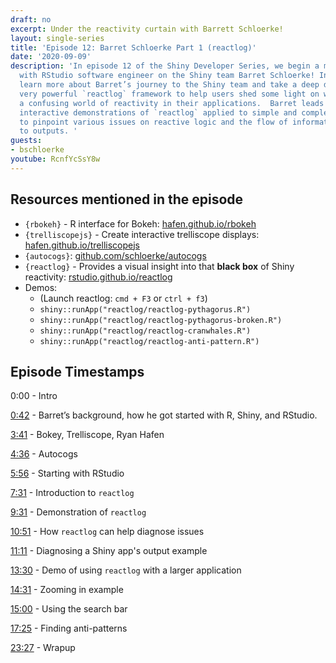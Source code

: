 ```yaml
---
draft: no
excerpt: Under the reactivity curtain with Barrett Schloerke!
layout: single-series
title: 'Episode 12: Barret Schloerke Part 1 (reactlog)'
date: '2020-09-09'
description: 'In episode 12 of the Shiny Developer Series, we begin a multi-part series
  with RStudio software engineer on the Shiny team Barret Schloerke! In part 1 we
  learn more about Barret’s journey to the Shiny team and take a deep dive into the
  very powerful `reactlog` framework to help users shed some light on what can be
  a confusing world of reactivity in their applications.  Barret leads us through
  interactive demonstrations of `reactlog` applied to simple and complex applications
  to pinpoint various issues on reactive logic and the flow of information from inputs
  to outputs. '
guests: 
- bschloerke
youtube: RcnfYcSsY8w
---
```


## Resources mentioned in the episode

* `{rbokeh}` - R interface for Bokeh: [hafen.github.io/rbokeh](https://hafen.github.io/rbokeh/)
* `{trelliscopejs}` - Create interactive trelliscope displays: [hafen.github.io/trelliscopejs](https://hafen.github.io/trelliscopejs/index.html)
* `{autocogs}`: [github.com/schloerke/autocogs](https://github.com/schloerke/autocogs)
* `{reactlog}` - Provides a visual insight into that __black box__ of Shiny reactivity: [rstudio.github.io/reactlog](https://rstudio.github.io/reactlog)
* Demos:
    * (Launch reactlog: `cmd + F3` or `ctrl + f3`)
    * `shiny::runApp("reactlog/reactlog-pythagorus.R")`
    * `shiny::runApp("reactlog/reactlog-pythagorus-broken.R")`
    * `shiny::runApp("reactlog/reactlog-cranwhales.R")`
    * `shiny::runApp("reactlog/reactlog-anti-pattern.R")`

## Episode Timestamps

0:00 - Intro

[0:42](https://www.youtube.com/watch?v=RcnfYcSsY8w&t=0m42s) - Barret’s background, how he got started with R, Shiny, and RStudio. 

[3:41](https://www.youtube.com/watch?v=RcnfYcSsY8w&t=3m41s) - Bokey, Trelliscope, Ryan Hafen

[4:36](https://www.youtube.com/watch?v=RcnfYcSsY8w&t=4m36s) - Autocogs

[5:56](https://www.youtube.com/watch?v=RcnfYcSsY8w&t=5m56s) - Starting with RStudio 

[7:31](https://www.youtube.com/watch?v=RcnfYcSsY8w&t=7m31s) - Introduction to `reactlog`

[9:31](https://www.youtube.com/watch?v=RcnfYcSsY8w&t=9m31s) - Demonstration of `reactlog`

[10:51](https://www.youtube.com/watch?v=RcnfYcSsY8w&t=10m51s) - How `reactlog` can help diagnose issues

[11:11](https://www.youtube.com/watch?v=RcnfYcSsY8w&t=11m11s) - Diagnosing a Shiny app's output example

[13:30](https://www.youtube.com/watch?v=RcnfYcSsY8w&t=11m11s) - Demo of using `reactlog` with a larger application

[14:31](https://www.youtube.com/watch?v=RcnfYcSsY8w&t=14m31s) - Zooming in example

[15:00](https://www.youtube.com/watch?v=RcnfYcSsY8w&t=15m00s) - Using the search bar

[17:25](https://www.youtube.com/watch?v=RcnfYcSsY8w&t=17m25s) - Finding anti-patterns

[23:27](https://www.youtube.com/watch?v=RcnfYcSsY8w&t=23m27s) - Wrapup
